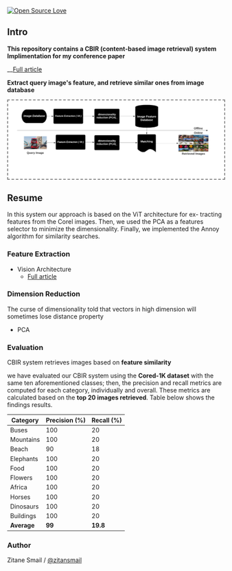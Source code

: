[![Open Source Love](https://badges.frapsoft.com/os/v1/open-source-150x25.png?v=103)](https://github.com/ellerbrock/open-source-badges/)

## Intro 
__This repository contains a CBIR (content-based image retrieval) system Implimentation for my conference paper__

__[Full article](https://link.springer.com/chapter/10.1007/978-3-031-26254-8_9)

__Extract query image's feature, and retrieve similar ones from image database__

<img align='center' style="border-color:gray;border-width:2px;border-style:dashed"   src='/images/approach.png'></img>


## Resume

In this system our approach is based on the ViT architecture for ex-
tracting features from the Corel images. Then, we used the PCA as a features selector
to minimize the dimensionality. Finally, we implemented the Annoy algorithm for
similarity searches.

### Feature Extraction

- Vision Architecture
  - [Full article](https://arxiv.org/pdf/2010.11929.pdf)


### Dimension Reduction
The curse of dimensionality told that vectors in high dimension will sometimes lose distance property
- PCA


###  Evaluation

CBIR system retrieves images based on __feature similarity__

we have evaluated our CBIR system using the **Cored-1K dataset** with the same ten aforementioned classes; then, the precision and recall metrics are computed for each category, individually and overall. These metrics are calculated based on the **top 20 images retrieved**. Table below shows the findings results.

Category | Precision (%) | Recall (%) 
--- | --- | ---
Buses | 100 | 20 
Mountains | 100 | 20 
Beach | 90 | 18 
Elephants | 100 | 20 
Food | 100 | 20 
Flowers | 100 | 20 
Africa | 100 | 20 
Horses | 100 | 20 
Dinosaurs | 100 | 20 
Buildings | 100 | 20 
**Average**| **99** | **19.8** 


### Author
Zitane Smail / [@zitansmail](http://zitansmail.com)